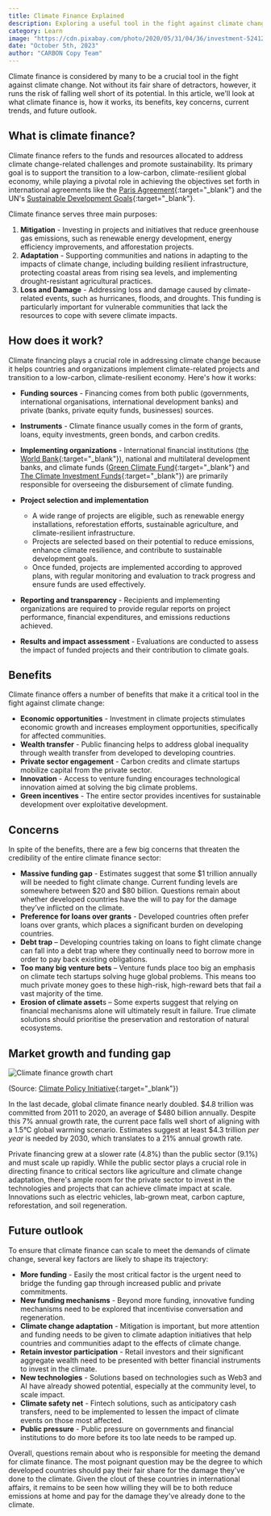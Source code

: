 ```yaml
---
title: Climate Finance Explained
description: Exploring a useful tool in the fight against climate change 
category: Learn
image: "https://cdn.pixabay.com/photo/2020/05/31/04/36/investment-5241253_1280.jpg"
date: "October 5th, 2023"
author: "CARBON Copy Team"
---
```


Climate finance is considered by many to be a crucial tool in the fight against climate change. Not without its fair share of detractors, however, it runs the risk of falling well short of its potential. In this article, we'll look at what climate finance is, how it works, its benefits, key concerns, current trends, and future outlook.

## What is climate finance?

Climate finance refers to the funds and resources allocated to address climate change-related challenges and promote sustainability. Its primary goal is to support the transition to a low-carbon, climate-resilient global economy, while playing a pivotal role in achieving the objectives set forth in international agreements like the [Paris Agreement](https://unfccc.int/process-and-meetings/the-paris-agreement){:target="_blank"} and the UN's [Sustainable Development Goals](https://sdgs.un.org/goals){:target="_blank"}.

Climate finance serves three main purposes:

1. **Mitigation** - Investing in projects and initiatives that reduce greenhouse gas emissions, such as renewable energy development, energy efficiency improvements, and afforestation projects.
2. **Adaptation** - Supporting communities and nations in adapting to the impacts of climate change, including building resilient infrastructure, protecting coastal areas from rising sea levels, and implementing drought-resistant agricultural practices.
3. **Loss and Damage** - Addressing loss and damage caused by climate-related events, such as hurricanes, floods, and droughts. This funding is particularly important for vulnerable communities that lack the resources to cope with severe climate impacts.

## How does it work?

Climate financing plays a crucial role in addressing climate change because it helps countries and organizations implement climate-related projects and transition to a low-carbon, climate-resilient economy. Here's how it works:

- **Funding sources** - Financing comes from both public (governments, international organisations, international development banks) and private (banks, private equity funds, businesses) sources.

- **Instruments** - Climate finance usually comes in the form of grants, loans, equity investments, green bonds, and carbon credits.

- **Implementing organizations** - International financial institutions ([the World Bank](https://www.worldbank.org/en/home){:target="_blank"}), national and multilateral development banks, and climate funds ([Green Climate Fund](https://www.greenclimate.fund/){:target="_blank"} and [The Climate Investment Funds](https://www.cif.org/){:target="_blank"}) are primarily responsible for overseeing the disbursement of climate funding.

- **Project selection and implementation**
    - A wide range of projects are eligible, such as renewable energy installations, reforestation efforts, sustainable agriculture, and climate-resilient infrastructure.
    - Projects are selected based on their potential to reduce emissions, enhance climate resilience, and contribute to sustainable development goals.
    - Once funded, projects are implemented according to approved plans, with regular monitoring and evaluation to track progress and ensure funds are used effectively.

- **Reporting and transparency** - Recipients and implementing organizations are required to provide regular reports on project performance, financial expenditures, and emissions reductions achieved.

- **Results and impact assessment** - Evaluations are conducted to assess the impact of funded projects and their contribution to climate goals.

## Benefits

Climate finance offers a number of benefits that make it a critical tool in the fight against climate change:

- **Economic opportunities** - Investment in climate projects stimulates economic growth and increases employment opportunities, specifically for affected communities.
- **Wealth transfer** - Public financing helps to address global inequality through wealth transfer from developed to developing countries.
- **Private sector engagement** - Carbon credits and climate startups mobilize capital from the private sector.
- **Innovation** - Access to venture funding encourages technological innovation aimed at solving the big climate problems.
- **Green incentives** - The entire sector provides incentives for sustainable development over exploitative development.

## Concerns

In spite of the benefits, there are a few big concerns that threaten the credibility of the entire climate finance sector:

- **Massive funding gap** - Estimates suggest that some $1 trillion annually will be needed to fight climate change. Current funding levels are somewhere between $20 and $80 billion. Questions remain about whether developed countries have the will to pay for the damage they’ve inflicted on the climate.
- **Preference for loans over grants** - Developed countries often prefer loans over grants, which places a significant burden on developing countries.
- **Debt trap** – Developing countries taking on loans to fight climate change can fall into a debt trap where they continually need to borrow more in order to pay back existing obligations.
- **Too many big venture bets** – Venture funds place too big an emphasis on climate tech startups solving huge global problems. This means too much private money goes to these high-risk, high-reward bets that fail a vast majority of the time.
- **Erosion of climate asset**s – Some experts suggest that relying on financial mechanisms alone will ultimately result in failure. True climate solutions should prioritise the preservation and restoration of natural ecosystems.

## Market growth and funding gap

![Climate finance growth chart](/images/climate-finance-chart.jpg)

<span class="small text-center d-block">(Source: [Climate Policy Initiative](https://www.climatepolicyinitiative.org/publication/global-landscape-of-climate-finance-a-decade-of-data/){:target="_blank"})</span>

In the last decade, global climate finance nearly doubled. $4.8 trillion was committed from 2011 to 2020, an average of $480 billion annually. Despite this 7% annual growth rate, the current pace falls well short of aligning with a 1.5°C global warming scenario. Estimates suggest at least $4.3 trillion *per year* is needed by 2030, which translates to a 21% annual growth rate.

Private financing grew at a slower rate (4.8%) than the public sector (9.1%) and must scale up rapidly. While the public sector plays a crucial role in directing finance to critical sectors like agriculture and climate change adaptation, there's ample room for the private sector to invest in the technologies and projects that can achieve climate impact at scale. Innovations such as electric vehicles, lab-grown meat, carbon capture, reforestation, and soil regeneration.

## Future outlook

To ensure that climate finance can scale to meet the demands of climate change, several key factors are likely to shape its trajectory:

- **More funding** - Easily the most critical factor is the urgent need to bridge the funding gap through increased public and private commitments.
- **New funding mechanisms** - Beyond more funding, innovative funding mechanisms need to be explored that incentivise conversation and regeneration.
- **Climate change adaptation** - Mitigation is important, but more attention and funding needs to be given to climate adaption initiatives that help countries and communities adapt to the effects of climate change.
- **Retain investor participation** - Retail investors and their significant aggregate wealth need to be presented with better financial instruments to invest in the climate.
- **New technologies** - Solutions based on technologies such as Web3 and AI have already showed potential, especially at the community level, to scale impact.
- **Climate safety net** - Fintech solutions, such as anticipatory cash transfers, need to be implemented to lessen the impact of climate events on those most affected.
- **Public pressure** - Public pressure on governments and financial institutions to do more before its too late needs to be ramped up.

Overall, questions remain about who is responsible for meeting the demand for climate finance. The most poignant question may be the degree to which developed countries should pay their fair share for the damage they've done to the climate. Given the clout of these countries in international affairs, it remains to be seen how willing they will be to both reduce emissions at home and pay for the damage they've already done to the climate.
